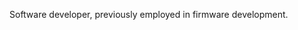Software developer, previously employed in firmware development.

<!---
GammaSigma1234/GammaSigma1234 is a ✨ special ✨ repository because its `README.md` (this file) appears on your GitHub profile.
You can click the Preview link to take a look at your changes.
--->

